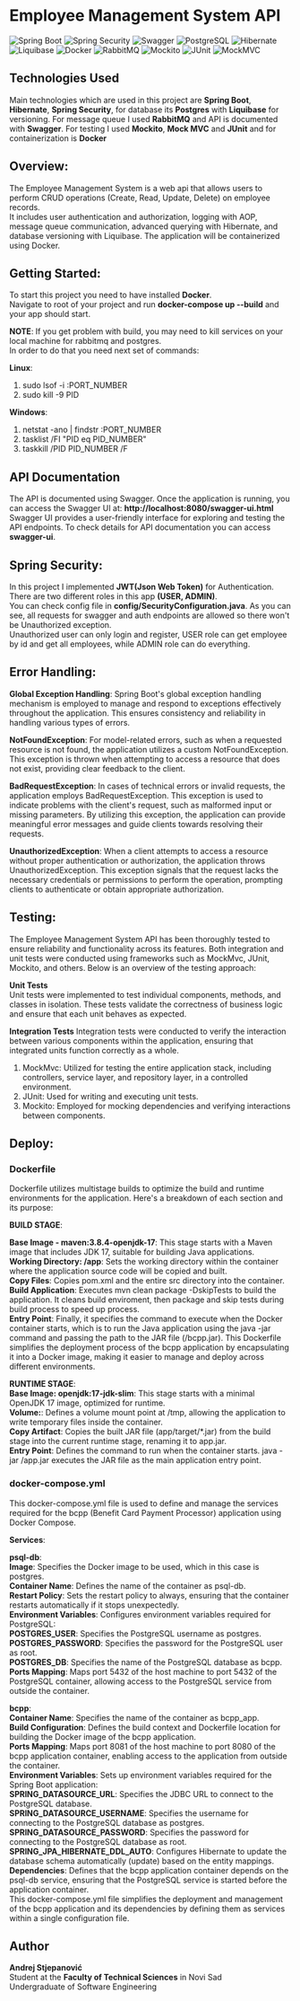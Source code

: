 # Employee Management System API
![Spring Boot](https://img.shields.io/badge/Spring%20Boot-black?logo=springboot)
![Spring Security](https://img.shields.io/badge/Spring%20Security-black?logo=springsecurity)
![Swagger](https://img.shields.io/badge/Swagger-green?logo=swagger&logoColor=white)
![PostgreSQL](https://img.shields.io/badge/PostgreSQL-blue?logo=postgresql&logoColor=white)
![Hibernate](https://img.shields.io/badge/Hibernate-red?logo=hibernate&logoColor=white)
![Liquibase](https://img.shields.io/badge/Liguibase-brightgreen?logo=junit&logoColor=white)
![Docker](https://img.shields.io/badge/Docker-blue?logo=docker&logoColor=white)
![RabbitMQ](https://img.shields.io/badge/RabbitMQ-green?logo=rabbitmq&logoColor=white)
![Mockito](https://img.shields.io/badge/Mockito-yellow?logo=mockito&logoColor=white)
![JUnit](https://img.shields.io/badge/JUnit-brightgreen?logo=junit&logoColor=white)
![MockMVC](https://img.shields.io/badge/MockMVC-brightgreen?logo=mockmvc&logoColor=white)

## Technologies Used
Main technologies which are used in this project are **Spring Boot**, **Hibernate**, **Spring Security**, for database its **Postgres** with **Liquibase** for versioning. For message queue I used **RabbitMQ** and API is documented with **Swagger**. For testing I used **Mockito**, **Mock MVC** and **JUnit**  and for containerization is **Docker**

## Overview:  
The Employee Management System is a web api that allows users to perform CRUD operations (Create, Read, Update, Delete) on employee records.  
It includes user authentication and authorization, logging with AOP, message queue communication, advanced querying with Hibernate, and database versioning with Liquibase. The application will be containerized using Docker.

## Getting Started:  
To start this project you need to have installed **Docker**.  
Navigate to root of your project and run **docker-compose up --build** and your app should start.  

**NOTE**: If you get problem with build, you may need to kill services on your local machine for rabbitmq and postgres.  
In order to do that you need next set of commands:  

**Linux**:  
1. sudo lsof -i :PORT_NUMBER
2. sudo kill -9 PID
   
**Windows**:
1. netstat -ano | findstr :PORT_NUMBER
2. tasklist /FI "PID eq PID_NUMBER"
3. taskkill /PID PID_NUMBER /F

## API Documentation
The API is documented using Swagger. Once the application is running, you can access the Swagger UI at: **http://localhost:8080/swagger-ui.html**  
Swagger UI provides a user-friendly interface for exploring and testing the API endpoints. To check details for API documentation you can access **swagger-ui**.

## Spring Security:  
In this project I implemented **JWT(Json Web Token)** for Authentication.  
There are two different roles in this app **(USER, ADMIN)**.  
You can check config file in **config/SecurityConfiguration.java**. As you can see, all requests for swagger and auth endpoints are allowed so there won't be Unauthorized exception.  
Unauthorized user can only login and register, USER role can get employee by id and get all employees, while ADMIN role can do everything.

## Error Handling:  
**Global Exception Handling**: Spring Boot's global exception handling mechanism is employed to manage and respond to exceptions effectively throughout the application. This ensures consistency and reliability in handling various types of errors.  

**NotFoundException**: For model-related errors, such as when a requested resource is not found, the application utilizes a custom NotFoundException. This exception is thrown when attempting to access a resource that does not exist, providing clear feedback to the client.  

**BadRequestException**: In cases of technical errors or invalid requests, the application employs BadRequestException. This exception is used to indicate problems with the client's request, such as malformed input or missing parameters. By utilizing this exception, the application can provide meaningful error messages and guide clients towards resolving their requests.  

**UnauthorizedException**: When a client attempts to access a resource without proper authentication or authorization, the application throws UnauthorizedException. This exception signals that the request lacks the necessary credentials or permissions to perform the operation, prompting clients to authenticate or obtain appropriate authorization.

## Testing:  
The Employee Management System API has been thoroughly tested to ensure reliability and functionality across its features. Both integration and unit tests were conducted using frameworks such as MockMvc, JUnit, Mockito, and others. Below is an overview of the testing approach:  

**Unit Tests**  
Unit tests were implemented to test individual components, methods, and classes in isolation. These tests validate the correctness of business logic and ensure that each unit behaves as expected.   

**Integration Tests**
Integration tests were conducted to verify the interaction between various components within the application, ensuring that integrated units function correctly as a whole.  

1. MockMvc: Utilized for testing the entire application stack, including controllers, service layer, and repository layer, in a controlled environment.
2. JUnit: Used for writing and executing unit tests.
3. Mockito: Employed for mocking dependencies and verifying interactions between components.

## Deploy:  
### Dockerfile  
Dockerfile utilizes multistage builds to optimize the build and runtime environments for the application. Here's a breakdown of each section and its purpose:  

**BUILD STAGE**:  

**Base Image - maven:3.8.4-openjdk-17**: This stage starts with a Maven image that includes JDK 17, suitable for building Java applications.  
**Working Directory: /app**: Sets the working directory within the container where the application source code will be copied and built.  
**Copy Files**: Copies pom.xml and the entire src directory into the container.    
**Build Application**: Executes mvn clean package -DskipTests to build the application. It cleans build enviroment, then package and skip tests during build process to speed up process.  
**Entry Point**: Finally, it specifies the command to execute when the Docker container starts, which is to run the Java application using the java -jar command and passing the path to the JAR file (/bcpp.jar). 
This Dockerfile simplifies the deployment process of the bcpp application by encapsulating it into a Docker image, making it easier to manage and deploy across different environments.  

**RUNTIME STAGE**:  
**Base Image: openjdk:17-jdk-slim**: This stage starts with a minimal OpenJDK 17 image, optimized for runtime.  
**Volume:**: Defines a volume mount point at /tmp, allowing the application to write temporary files inside the container.    
**Copy Artifact**: Copies the built JAR file (app/target/*.jar) from the build stage into the current runtime stage, renaming it to app.jar.      
**Entry Point**: Defines the command to run when the container starts. java -jar /app.jar executes the JAR file as the main application entry point.  

### docker-compose.yml  
This docker-compose.yml file is used to define and manage the services required for the bcpp (Benefit Card Payment Processor) application using Docker Compose.  

**Services**:  

**psql-db**:    
**Image**: Specifies the Docker image to be used, which in this case is postgres.  
**Container Name**: Defines the name of the container as psql-db.  
**Restart Policy**: Sets the restart policy to always, ensuring that the container restarts automatically if it stops unexpectedly.  
**Environment Variables**: Configures environment variables required for PostgreSQL:  
**POSTGRES_USER**: Specifies the PostgreSQL username as postgres.  
**POSTGRES_PASSWORD**: Specifies the password for the PostgreSQL user as root.  
**POSTGRES_DB**: Specifies the name of the PostgreSQL database as bcpp.  
**Ports Mapping**: Maps port 5432 of the host machine to port 5432 of the PostgreSQL container, allowing access to the PostgreSQL service from outside the container.  

**bcpp**:  
**Container Name**: Specifies the name of the container as bcpp_app.  
**Build Configuration**: Defines the build context and Dockerfile location for building the Docker image of the bcpp application.  
**Ports Mapping**: Maps port 8081 of the host machine to port 8080 of the bcpp application container, enabling access to the application from outside the container.  
**Environment Variables**: Sets up environment variables required for the Spring Boot application:  
**SPRING_DATASOURCE_URL**: Specifies the JDBC URL to connect to the PostgreSQL database.  
**SPRING_DATASOURCE_USERNAME**: Specifies the username for connecting to the PostgreSQL database as postgres.  
**SPRING_DATASOURCE_PASSWORD**: Specifies the password for connecting to the PostgreSQL database as root.  
**SPRING_JPA_HIBERNATE_DDL_AUTO**: Configures Hibernate to update the database schema automatically (update) based on the entity mappings.  
**Dependencies**: Defines that the bcpp application container depends on the psql-db service, ensuring that the PostgreSQL service is started before the application container.  
This docker-compose.yml file simplifies the deployment and management of the bcpp application and its dependencies by defining them as services within a single configuration file.  

## Author

**Andrej Stjepanović**  
Student at the **Faculty of Technical Sciences** in Novi Sad  
Undergraduate of Software Engineering


